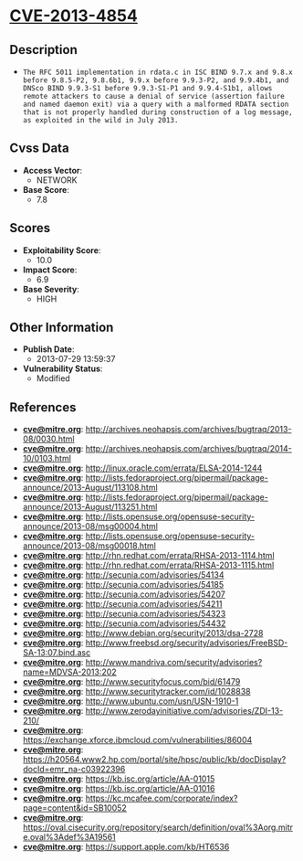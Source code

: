 
# [CVE-2013-4854](http://archives.neohapsis.com/archives/bugtraq/2013-08/0030.html)

## Description

- `The RFC 5011 implementation in rdata.c in ISC BIND 9.7.x and 9.8.x before 9.8.5-P2, 9.8.6b1, 9.9.x before 9.9.3-P2, and 9.9.4b1, and DNSco BIND 9.9.3-S1 before 9.9.3-S1-P1 and 9.9.4-S1b1, allows remote attackers to cause a denial of service (assertion failure and named daemon exit) via a query with a malformed RDATA section that is not properly handled during construction of a log message, as exploited in the wild in July 2013.`

## Cvss Data

- **Access Vector**:
  - NETWORK
- **Base Score**:
  - 7.8

## Scores

- **Exploitability Score**:
  - 10.0
- **Impact Score**:
  - 6.9
- **Base Severity**:
  - HIGH

## Other Information

- **Publish Date**:
  - 2013-07-29 13:59:37
- **Vulnerability Status**:
  - Modified

## References

- **cve@mitre.org**: http://archives.neohapsis.com/archives/bugtraq/2013-08/0030.html
- **cve@mitre.org**: http://archives.neohapsis.com/archives/bugtraq/2014-10/0103.html
- **cve@mitre.org**: http://linux.oracle.com/errata/ELSA-2014-1244
- **cve@mitre.org**: http://lists.fedoraproject.org/pipermail/package-announce/2013-August/113108.html
- **cve@mitre.org**: http://lists.fedoraproject.org/pipermail/package-announce/2013-August/113251.html
- **cve@mitre.org**: http://lists.opensuse.org/opensuse-security-announce/2013-08/msg00004.html
- **cve@mitre.org**: http://lists.opensuse.org/opensuse-security-announce/2013-08/msg00018.html
- **cve@mitre.org**: http://rhn.redhat.com/errata/RHSA-2013-1114.html
- **cve@mitre.org**: http://rhn.redhat.com/errata/RHSA-2013-1115.html
- **cve@mitre.org**: http://secunia.com/advisories/54134
- **cve@mitre.org**: http://secunia.com/advisories/54185
- **cve@mitre.org**: http://secunia.com/advisories/54207
- **cve@mitre.org**: http://secunia.com/advisories/54211
- **cve@mitre.org**: http://secunia.com/advisories/54323
- **cve@mitre.org**: http://secunia.com/advisories/54432
- **cve@mitre.org**: http://www.debian.org/security/2013/dsa-2728
- **cve@mitre.org**: http://www.freebsd.org/security/advisories/FreeBSD-SA-13:07.bind.asc
- **cve@mitre.org**: http://www.mandriva.com/security/advisories?name=MDVSA-2013:202
- **cve@mitre.org**: http://www.securityfocus.com/bid/61479
- **cve@mitre.org**: http://www.securitytracker.com/id/1028838
- **cve@mitre.org**: http://www.ubuntu.com/usn/USN-1910-1
- **cve@mitre.org**: http://www.zerodayinitiative.com/advisories/ZDI-13-210/
- **cve@mitre.org**: https://exchange.xforce.ibmcloud.com/vulnerabilities/86004
- **cve@mitre.org**: https://h20564.www2.hp.com/portal/site/hpsc/public/kb/docDisplay?docId=emr_na-c03922396
- **cve@mitre.org**: https://kb.isc.org/article/AA-01015
- **cve@mitre.org**: https://kb.isc.org/article/AA-01016
- **cve@mitre.org**: https://kc.mcafee.com/corporate/index?page=content&id=SB10052
- **cve@mitre.org**: https://oval.cisecurity.org/repository/search/definition/oval%3Aorg.mitre.oval%3Adef%3A19561
- **cve@mitre.org**: https://support.apple.com/kb/HT6536
